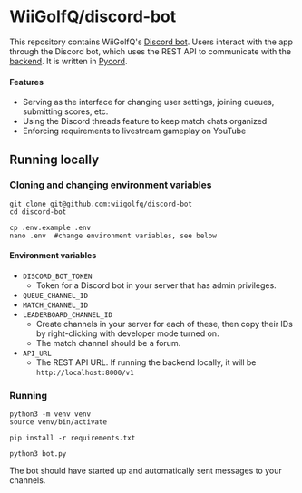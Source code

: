 # WiiGolfQ/discord-bot

This repository contains WiiGolfQ's [Discord bot](https://discord.com/developers/docs/intro). Users interact with the app through the Discord bot, which uses the REST API to communicate with the [backend](https://github.com/WiiGolfQ/backend). It is written in [Pycord](https://docs.pycord.dev/en/stable/).

#### Features

- Serving as the interface for changing user settings, joining queues, submitting scores, etc.
- Using the Discord threads feature to keep match chats organized
- Enforcing requirements to livestream gameplay on YouTube

## Running locally

### Cloning and changing environment variables

```
git clone git@github.com:wiigolfq/discord-bot
cd discord-bot

cp .env.example .env
nano .env  #change environment variables, see below
```

#### Environment variables

- `DISCORD_BOT_TOKEN`
  - Token for a Discord bot in your server that has admin privileges.
- `QUEUE_CHANNEL_ID`
- `MATCH_CHANNEL_ID`
- `LEADERBOARD_CHANNEL_ID`
  - Create channels in your server for each of these, then copy their IDs by right-clicking with developer mode turned on.
  - The match channel should be a forum.
- `API_URL`
  - The REST API URL. If running the backend locally, it will be `http://localhost:8000/v1`
 
### Running

```
python3 -m venv venv
source venv/bin/activate

pip install -r requirements.txt

python3 bot.py
```

The bot should have started up and automatically sent messages to your channels.


